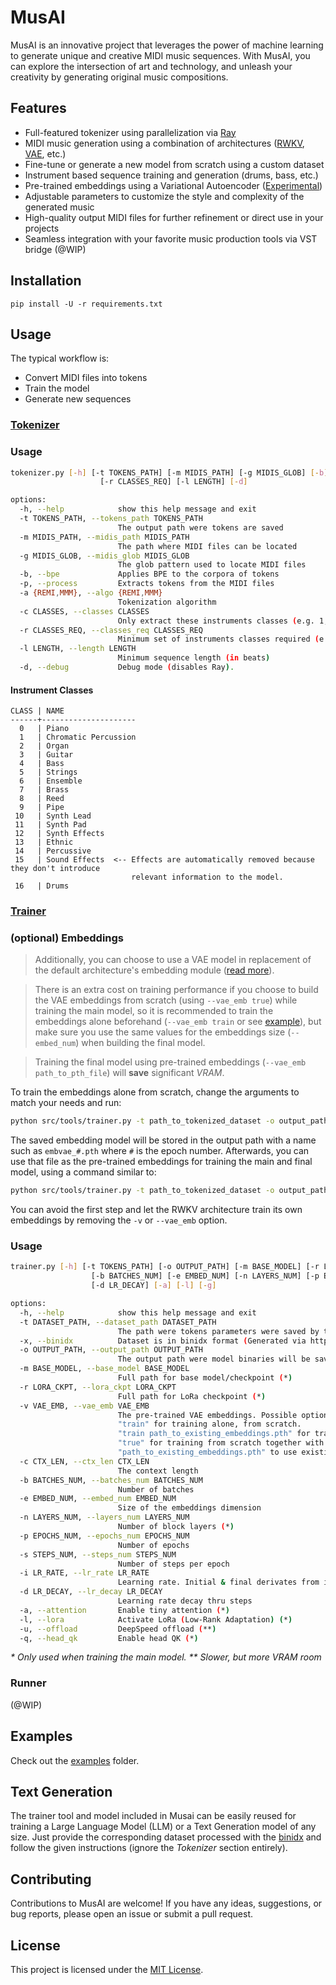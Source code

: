# MusAI

MusAI is an innovative project that leverages the power of machine learning to generate unique and creative MIDI music sequences. With MusAI, you can explore the intersection of art and technology, and unleash your creativity by generating original music compositions.

## Features

- Full-featured tokenizer using parallelization via [Ray](https://www.ray.io/)
- MIDI music generation using a combination of architectures ([RWKV](https://github.com/BlinkDL/RWKV-LM), [VAE](https://en.wikipedia.org/wiki/Variational_autoencoder), etc.)
- Fine-tune or generate a new model from scratch using a custom dataset 
- Instrument based sequence training and generation (drums, bass, etc.)
- Pre-trained embeddings using a Variational Autoencoder ([Experimental](https://github.com/webpolis/musai/wiki/Experimental))
- Adjustable parameters to customize the style and complexity of the generated music
- High-quality output MIDI files for further refinement or direct use in your projects
- Seamless integration with your favorite music production tools via VST bridge (@WIP)

## Installation

`pip install -U -r requirements.txt`

## Usage

The typical workflow is:

- Convert MIDI files into tokens
- Train the model
- Generate new sequences

### [Tokenizer](src/tools/tokenizer.py)


### Usage

```sh
tokenizer.py [-h] [-t TOKENS_PATH] [-m MIDIS_PATH] [-g MIDIS_GLOB] [-b] [-p] [-a {REMI,MMM}] [-c CLASSES]
                    [-r CLASSES_REQ] [-l LENGTH] [-d]

options:
  -h, --help            show this help message and exit
  -t TOKENS_PATH, --tokens_path TOKENS_PATH
                        The output path were tokens are saved
  -m MIDIS_PATH, --midis_path MIDIS_PATH
                        The path where MIDI files can be located
  -g MIDIS_GLOB, --midis_glob MIDIS_GLOB
                        The glob pattern used to locate MIDI files
  -b, --bpe             Applies BPE to the corpora of tokens
  -p, --process         Extracts tokens from the MIDI files
  -a {REMI,MMM}, --algo {REMI,MMM}
                        Tokenization algorithm
  -c CLASSES, --classes CLASSES
                        Only extract these instruments classes (e.g. 1,14,16,3,4,10,11)
  -r CLASSES_REQ, --classes_req CLASSES_REQ
                        Minimum set of instruments classes required (e.g. 1,14,16)
  -l LENGTH, --length LENGTH
                        Minimum sequence length (in beats)
  -d, --debug           Debug mode (disables Ray).

```

#### Instrument Classes

```
CLASS | NAME
------+---------------------
  0   | Piano
  1   | Chromatic Percussion
  2   | Organ
  3   | Guitar
  4   | Bass
  5   | Strings
  6   | Ensemble
  7   | Brass
  8   | Reed
  9   | Pipe
 10   | Synth Lead
 11   | Synth Pad
 12   | Synth Effects
 13   | Ethnic
 14   | Percussive
 15   | Sound Effects  <-- Effects are automatically removed because they don't introduce 
                           relevant information to the model.
 16   | Drums
```

### [Trainer](src/tools/trainer.py)

### (optional) Embeddings

> Additionally, you can choose to use a VAE model in replacement of the default architecture's embedding module ([read more](https://github.com/webpolis/musai/wiki/Experimental)).

> There is an extra cost on training performance if you choose to build the VAE embeddings from scratch (using `--vae_emb true`) while training the main model, so it is recommended to train the embeddings alone beforehand (`--vae_emb train` or see [example](notebooks/vae.ipynb)), but make sure you use the same values for the embeddings size (`--embed_num`) when building the final model.

> Training the final model using pre-trained embeddings (`--vae_emb path_to_pth_file`) will **save** significant _VRAM_.

To train the embeddings alone from scratch, change the arguments to match your needs and run:

```sh
python src/tools/trainer.py -t path_to_tokenized_dataset -o output_path -v train -e 768 -b 24 -p 20 -s 1000 -i 1e-5
```

The saved embedding model will be stored in the output path with a name such as `embvae_#.pth` where `#` is the epoch number. Afterwards, you can use that file as the pre-trained embeddings for training the main and final model, using a command similar to:

```sh
python src/tools/trainer.py -t path_to_tokenized_dataset -o output_path -v path_to_pretrained_embeddings.pth -e 768 -c 2048 -n 12 -b 24 -p 100 -s 1000 -i 1e-5 -g -q
```

You can avoid the first step and let the RWKV architecture train its own embeddings by removing the `-v` or `--vae_emb` option.

### Usage

```sh
trainer.py [-h] [-t TOKENS_PATH] [-o OUTPUT_PATH] [-m BASE_MODEL] [-r LORA_CKPT] [-c CTX_LEN]
                  [-b BATCHES_NUM] [-e EMBED_NUM] [-n LAYERS_NUM] [-p EPOCHS_NUM] [-s STEPS_NUM] [-i LR_RATE]
                  [-d LR_DECAY] [-a] [-l] [-g]

options:
  -h, --help            show this help message and exit
  -t DATASET_PATH, --dataset_path DATASET_PATH
                        The path were tokens parameters were saved by the tokenizer
  -x, --binidx          Dataset is in binidx format (Generated via https://github.com/Abel2076/json2binidx_tool) 
  -o OUTPUT_PATH, --output_path OUTPUT_PATH
                        The output path were model binaries will be saved
  -m BASE_MODEL, --base_model BASE_MODEL
                        Full path for base model/checkpoint (*)
  -r LORA_CKPT, --lora_ckpt LORA_CKPT
                        Full path for LoRa checkpoint (*)
  -v VAE_EMB, --vae_emb VAE_EMB
                        The pre-trained VAE embeddings. Possible options: 
                        "train" for training alone, from scratch.
                        "train path_to_existing_embeddings.pth" for training alone, from saved model.
                        "true" for training from scratch together with the main model (slow).
                        "path_to_existing_embeddings.pth" to use existing embeddings model while training main model (fast).
  -c CTX_LEN, --ctx_len CTX_LEN
                        The context length
  -b BATCHES_NUM, --batches_num BATCHES_NUM
                        Number of batches
  -e EMBED_NUM, --embed_num EMBED_NUM
                        Size of the embeddings dimension
  -n LAYERS_NUM, --layers_num LAYERS_NUM
                        Number of block layers (*)
  -p EPOCHS_NUM, --epochs_num EPOCHS_NUM
                        Number of epochs
  -s STEPS_NUM, --steps_num STEPS_NUM
                        Number of steps per epoch
  -i LR_RATE, --lr_rate LR_RATE
                        Learning rate. Initial & final derivates from it.
  -d LR_DECAY, --lr_decay LR_DECAY
                        Learning rate decay thru steps
  -a, --attention       Enable tiny attention (*)
  -l, --lora            Activate LoRa (Low-Rank Adaptation) (*)
  -u, --offload         DeepSpeed offload (**)
  -q, --head_qk         Enable head QK (*)

```

_* Only used when training the main model._
_** Slower, but more VRAM room_

### Runner

(@WIP)


## Examples

Check out the [examples](examples/) folder.

## Text Generation

The trainer tool and model included in Musai can be easily reused for training a Large Language Model (LLM) or a Text Generation model of any size. Just provide the corresponding dataset processed with the [binidx](https://github.com/Abel2076/json2binidx_tool) and follow the given instructions (ignore the _Tokenizer_ section entirely).

## Contributing

Contributions to MusAI are welcome! If you have any ideas, suggestions, or bug reports, please open an issue or submit a pull request.

## License

This project is licensed under the [MIT License](LICENSE).
